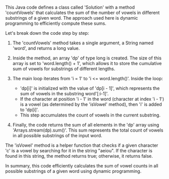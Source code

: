 This Java code defines a class called 'Solution' with a method 'countVowels' that calculates the sum of the number of vowels in different substrings of a given word. 
The approach used here is dynamic programming to efficiently compute these sums. 

Let's break down the code step by step:

1. The 'countVowels' method takes a single argument, a String named 'word', and returns a long value.

2. Inside the method, an array 'dp' of type long is created. The size of this array is set to 'word.length() + 1', which allows it to store the cumulative sum of 
   vowels for substrings of different lengths.

3. The main loop iterates from 'i = 1' to 'i <= word.length()'. Inside the loop:
   - 'dp[i]' is initialized with the value of 'dp[i - 1]', which represents the sum of vowels in the substring word'[:i-1]'.
   - If the character at position 'i - 1' in the word (character at index 'i - 1') is a vowel (as determined by the 'isVowel' method), then 'i' is added to 'dp[i]'.
   - This step accumulates the count of vowels in the current substring.

4. Finally, the code returns the sum of all elements in the 'dp' array using 'Arrays.stream(dp).sum()'. This sum represents the total count of vowels in all possible 
   substrings of the input word.


The 'isVowel' method is a helper function that checks if a given character 'c' is a vowel by searching for it in the string "aeiou". If the character is found in 
this string, the method returns true; otherwise, it returns false.

In summary, this code efficiently calculates the sum of vowel counts in all possible substrings of a given word using dynamic programming.

